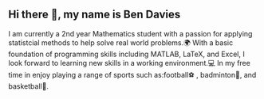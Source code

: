 ## Hi there 👋, my name is Ben Davies
I am currently a 2nd year Mathematics student with a passion for applying statistcial methods to help solve real world problems.🌍 
With a basic foundation of programming skills including MATLAB, LaTeX, and Excel, I look forward to learning new skills in a working environment.💻 
In my free time in enjoy playing a range of sports such as:football⚽️ , badminton🏸, and basketball🏀.



